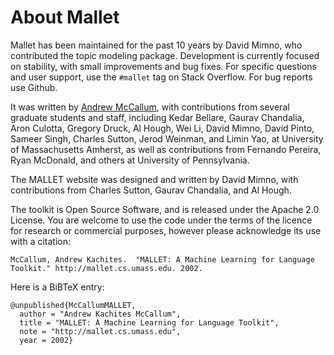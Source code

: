 # About Mallet

Mallet has been maintained for the past 10 years by David Mimno, who contributed the topic modeling package.
Development is currently focused on stability, with small improvements and bug fixes.
For specific questions and user support, use the `#mallet` tag on Stack Overflow.
For bug reports use Github. 

It was written by [Andrew
McCallum](http://www.cs.umass.edu/~mccallum), with contributions from several graduate students
and staff, including 
   Kedar Bellare,
   Gaurav Chandalia,
Aron Culotta, 
   Gregory Druck,
Al Hough, 
Wei Li, 
   David Mimno,
David Pinto,
   Sameer Singh,
Charles Sutton, 
   Jerod Weinman,
and Limin Yao, at University of Massachusetts Amherst, as well as contributions from Fernando Pereira, Ryan McDonald, and others at University of Pennsylvania.


The MALLET website was designed and written by David Mimno, with 
   contributions from Charles Sutton, Gaurav Chandalia, and Al Hough.

The toolkit is Open Source Software, and is released under the
Apache 2.0 License.
You are welcome to use the code under the terms of the licence for
research or commercial purposes, however please acknowledge its use
with a citation:

    McCallum, Andrew Kachites.  "MALLET: A Machine Learning for Language Toolkit." http://mallet.cs.umass.edu. 2002.


Here is a BiBTeX entry:

    @unpublished{McCallumMALLET,
      author = "Andrew Kachites McCallum",
      title = "MALLET: A Machine Learning for Language Toolkit",
      note = "http://mallet.cs.umass.edu",
      year = 2002}
